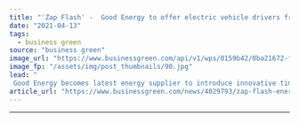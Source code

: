 ```yaml
---
title: "'Zap Flash' -  Good Energy to offer electric vehicle drivers free power"
date: "2021-04-13"
tags: 
  - business green
source: "business green"
image_url: "https://www.businessgreen.com/api/v1/wps/0159b42/0ba21672-f0d7-46b2-bad6-485ff13719f9/5/Good-Energy-One-Point-185x114.jpg"
image_fp: "/assets/img/post_thumbnails/90.jpg"
lead: "
 Good Energy becomes latest energy supplier to introduce innovative time of use tariff that promises to slash EV recharging costs ..."
article_url: "https://www.businessgreen.com/news/4029793/zap-flash-energy-offer-electric-vehicle-drivers-free-power"
---
```


---
